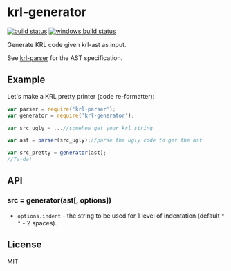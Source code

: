 # krl-generator

[![build status](https://secure.travis-ci.org/Picolab/pico-engine.svg)](https://travis-ci.org/Picolab/pico-engine)
[![windows build status](https://ci.appveyor.com/api/projects/status/cxnk24jb697a9m5b?svg=true)](https://ci.appveyor.com/project/farskipper/pico-engine)

Generate KRL code given krl-ast as input.

See [krl-parser](https://github.com/Picolab/node-krl-parser) for the AST specification.

## Example
Let's make a KRL pretty printer (code re-formatter):
```js
var parser = require('krl-parser');
var generator = require('krl-generator');

var src_ugly = ...//somehow get your krl string

var ast = parser(src_ugly);//parse the ugly code to get the ast

var src_pretty = generator(ast);
//Ta-da!
```

## API

### src = generator(ast[, options])
 * `options.indent` - the string to be used for 1 level of indentation (default `"  "` - 2 spaces).

## License
MIT
